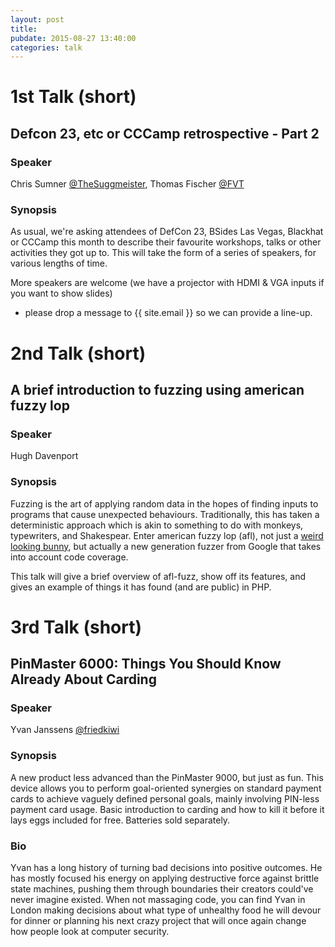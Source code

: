 ```yaml
---
layout: post
title: 
pubdate: 2015-08-27 13:40:00
categories: talk
---
```


# 1st Talk (short)

## Defcon 23, etc or CCCamp retrospective - Part 2

### Speaker

Chris Sumner [@TheSuggmeister](https://twitter.com/TheSuggmeister), Thomas Fischer [@FVT](https://twitter.com/FVT)

### Synopsis

As usual, we're asking attendees of DefCon 23, BSides Las Vegas,
Blackhat or CCCamp this month to describe their favourite workshops, talks
or other activities they got up to. This will take the form of a
series of speakers, for various lengths of time.

More speakers are welcome (we have a projector with HDMI & VGA inputs if you want to show slides)
- please drop a message to {{ site.email }} so we can provide a line-up.


# 2nd Talk (short)

## A brief introduction to fuzzing using american fuzzy lop

### Speaker

Hugh Davenport

### Synopsis

Fuzzing is the art of applying random data in the hopes of finding inputs
to programs that cause unexpected behaviours. Traditionally, this has taken
a deterministic approach which is akin to something to do with monkeys,
typewriters, and Shakespear. Enter american fuzzy lop (afl), not just a 
[weird looking bunny][1], but actually a new generation fuzzer from Google
that takes into account code coverage.

This talk will give a brief overview of afl-fuzz, show off its features, and
gives an example of things it has found (and are public) in PHP.

[1]: https://en.wikipedia.org/wiki/American_Fuzzy_Lop  "weird looking bunny"

# 3rd Talk (short)

## PinMaster 6000: Things You Should Know Already About Carding

### Speaker

Yvan Janssens [@friedkiwi](https://twitter.com/friedkiwi)

### Synopsis

A new product less advanced than the PinMaster 9000, but just as fun. This device allows you to perform goal-oriented synergies on standard payment cards to achieve vaguely defined personal goals, mainly involving PIN-less payment card usage. Basic introduction to carding and how to kill it before it lays eggs included for free. Batteries sold separately. 

### Bio

Yvan has a long history of turning bad decisions into positive outcomes. He has mostly focused his energy on applying destructive force against brittle state machines, pushing them through boundaries their creators could've never imagine existed. When not massaging code, you can find Yvan in London making decisions about what type of unhealthy food he will devour for dinner or planning his next crazy project that will once again change how people look at computer security.